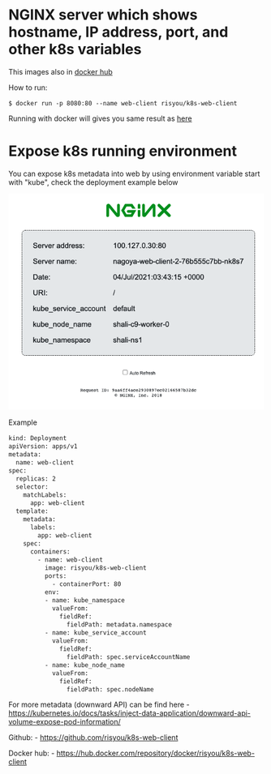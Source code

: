 
# NGINX server which shows hostname, IP address, port, and other k8s variables

This images also in [docker hub](https://hub.docker.com/r/risyou/k8s-web-client)

How to run:
```
$ docker run -p 8080:80 --name web-client risyou/k8s-web-client
```

Running with docker will gives you same result as [here][f5312b53]

  [f5312b53]: https://github.com/nginxinc/NGINX-Demos/tree/master/nginx-hello "nginx-demo-hello"

# Expose k8s running environment
You can expose k8s metadata into web by using environment variable start with "kube", check the deployment example below

![hello](hello.png)

Example

```
kind: Deployment
apiVersion: apps/v1
metadata:
  name: web-client
spec:
  replicas: 2
  selector:
    matchLabels:
      app: web-client
  template:
    metadata:
      labels:
        app: web-client
    spec:
      containers:
        - name: web-client
          image: risyou/k8s-web-client
          ports:
            - containerPort: 80
          env:
          - name: kube_namespace
            valueFrom:
              fieldRef:
                fieldPath: metadata.namespace
          - name: kube_service_account
            valueFrom:
              fieldRef:
                fieldPath: spec.serviceAccountName
          - name: kube_node_name
            valueFrom:
              fieldRef:
                fieldPath: spec.nodeName

```

For more metadata (downward API) can be find here - https://kubernetes.io/docs/tasks/inject-data-application/downward-api-volume-expose-pod-information/

Github: - https://github.com/risyou/k8s-web-client

Docker hub: - https://hub.docker.com/repository/docker/risyou/k8s-web-client
